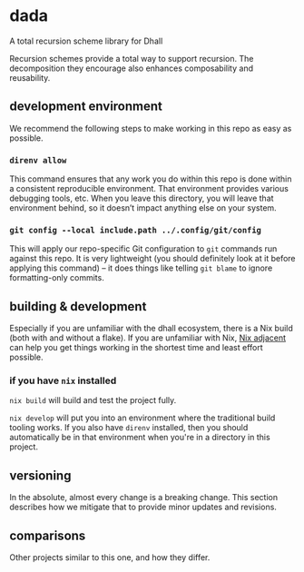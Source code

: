 # dada

A total recursion scheme library for Dhall

Recursion schemes provide a total way to support recursion. The decomposition they encourage also enhances composability and reusability.

## development environment

We recommend the following steps to make working in this repo as easy as possible.

### `direnv allow`

This command ensures that any work you do within this repo is done within a consistent reproducible environment. That environment provides various debugging tools, etc. When you leave this directory, you will leave that environment behind, so it doesn’t impact anything else on your system.

### `git config --local include.path ../.config/git/config`

This will apply our repo-specific Git configuration to `git` commands run against this repo. It is very lightweight (you should definitely look at it before applying this command) – it does things like telling `git blame` to ignore formatting-only commits.

## building & development

Especially if you are unfamiliar with the dhall ecosystem, there is a Nix build (both with and without a flake). If you are unfamiliar with Nix, [Nix adjacent](...) can help you get things working in the shortest time and least effort possible.

### if you have `nix` installed

`nix build` will build and test the project fully.

`nix develop` will put you into an environment where the traditional build tooling works. If you also have `direnv` installed, then you should automatically be in that environment when you're in a directory in this project.


## versioning

In the absolute, almost every change is a breaking change. This section describes how we mitigate that to provide minor updates and revisions.



## comparisons

Other projects similar to this one, and how they differ.
